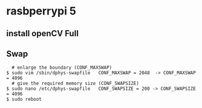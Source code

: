 # rasbperrypi 5 
## install openCV Full
## Swap 


```
  # enlarge the boundary (CONF_MAXSWAP)
$ sudo vim /sbin/dphys-swapfile   CONF_MAXSWAP = 2048  -> CONF_MAXSWAP = 4096
  # give the required memory size (CONF_SWAPSIZE)
$ sudo nano /etc/dphys-swapfile   CONF_SWAPSIZE = 200 -> CONF_SWAPSIZE = 4096
$ sudo reboot
```
